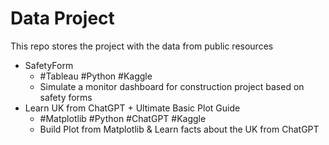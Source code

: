 # Data Project
This repo stores the project with the data from public resources
- SafetyForm
    -  #Tableau #Python #Kaggle
    - Simulate a monitor dashboard for construction project based on safety forms
- Learn UK from ChatGPT + Ultimate Basic Plot Guide 
    - #Matplotlib #Python #ChatGPT #Kaggle
    - Build Plot from Matplotlib & Learn facts about the UK from ChatGPT
    
